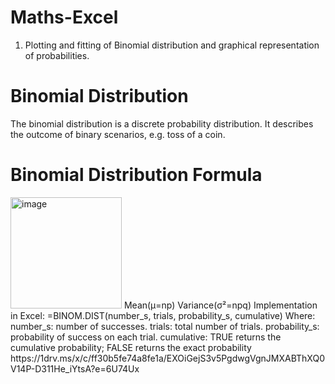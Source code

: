 # Maths-Excel
 1. Plotting and fitting of Binomial distribution and graphical representation of probabilities.
# Binomial Distribution
 The binomial distribution is a discrete probability distribution. It describes the outcome of binary scenarios, e.g. toss of a coin.
 # Binomial Distribution Formula
 <img width="178" alt="image" src="https://github.com/user-attachments/assets/be0f602a-d28b-4d89-b089-cea40718ab22" />
  Mean(µ=np)
 Variance(σ²=npq) 
Implementation in Excel:
 =BINOM.DIST(number_s, trials, probability_s, cumulative)
 Where: 
number_s: number of successes. 
trials: total number of trials. 
probability_s: probability of success on each trial. cumulative: TRUE
 returns the cumulative probability; FALSE returns the exact probability
https://1drv.ms/x/c/ff30b5fe74a8fe1a/EXOiGejS3v5PgdwgVgnJMXABThXQ0V14P-D311He_iYtsA?e=6U74Ux
